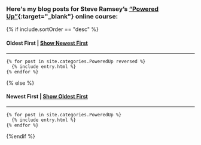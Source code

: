### Here's my blog posts for Steve Ramsey’s [“Powered Up”](https://theweekendwoodworker.com/powered-up){:target="_blank"} online course:

{% if include.sortOrder == "desc" %}
#### Oldest First | [Show Newest First](/poweredup/)

---

	{% for post in site.categories.PoweredUp reversed %}
	  {% include entry.html %}
	{% endfor %}
{% else %}
#### Newest First | [Show Oldest First](/poweredup/descending/)

---

	{% for post in site.categories.PoweredUp %}
	  {% include entry.html %}
	{% endfor %}
{%endif %}